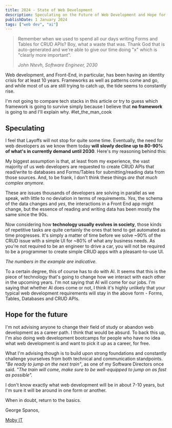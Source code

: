 ```yaml
---
title: 2024 - State of Web Development
description: Speculating on the Future of Web Development and Hope for the Future.
publishDate: 1 January 2024
tags: ["web dev", "ai"]
---
```


> Remember when we used to spend all our days writing Forms and Tables for CRUD APIs? Boy, what a waste that was. Thank God that is auto-generated and we're able to give our time doing "x" which is "clearly more important".
>
> _John Ntevh, Software Engineer, 2030_

Web development, and Front-End, in particular, has been having an identity crisis for at least 10 years. Frameworks as well as patterns come and go, and while most of us are still trying to catch up, the tide seems to constantly rise.

I'm not going to compare tech stacks in this article or try to guess which framework is going to survive simply because I believe that **no framework** is going to and I'll explain why. #let_the_man_cook

## Speculating

I feel that Layoffs will not stop for quite some time. Eventually, the need for web developers as we know them today **will slowly decline up to 80-90% of what's in currently demand until 2030**. Here's my reasoning behind this:

My biggest assumption is that, at least from my experience, the vast majority of us web developers are requested to create CRUD APIs that read/write to databases and Forms/Tables for submitting/reading data from those sources. And, to be frank, I don't think these things _are that much complex anymore_.

These are issues thousands of developers are solving in parallel as we speak, with little to no deviation in terms of requirements. _Yes_, the schema of the data changes and _yes_, the interactions in a Front End app might change, but the essence of reading and writing data has been mostly the same since the 90s.

Now considering how **technology usually evolves in society**, those kinds of repetitive tasks are quite certainly the ones that tend to get automated as time progresses. It's simply a matter of time before we solve ~90% of the CRUD issue with a simple UI for ~80% of what any business needs. As you're not required to be an engineer to drive a car, you will not be required to be a programmer to create simple CRUD apps with a pleasant-to-use UI.

_The numbers in the example are indicative._

To a certain degree, this of course has to do with AI. It seems that this is the piece of technology that's going to change how we interact with each other in the upcoming years.
I'm not saying that AI will come for our jobs. I'm saying that whether AI does come or not, I think it's highly unlikely that your typical web development requirements will stay in the above form - Forms, Tables, Databases and CRUD APIs.

## Hope for the future

I'm not advising anyone to change their field of study or abandon web development as a career path. I think that would be absurd. To back this up, I'm also doing web development bootcamps for people who have no idea what web development is and want to pick it up as a career, for free.

What I'm advising though is to build upon strong foundations and constantly challenge yourselves from both technical and communication standpoints.
_"Be ready to jump on the next train"_, as one of my Software Directors once said. _"The train will come, make sure to be well-equipped to jump on as fast as possible"._

I don't know exactly what web development will be in about 7-10 years, but I'm sure it will be around in one form or another.

When in doubt, return to the basics.

George Spanos,

[Moby IT](https://moby-it.com/)
